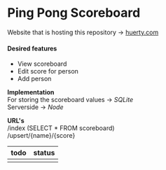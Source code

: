 # Ping Pong Scoreboard

Website that is hosting this repository -> [huerty.com](http://huerty.com)

#### Desired features
- View scoreboard
- Edit score for person
- Add person

**Implementation**<br>For storing the scoreboard values -> *SQLite*<br>Serverside -> *Node*


**URL's**<br>/index (SELECT * FROM scoreboard)<br>/upsert/{name}/{score}


|todo|status  |
|--|--|
|  |  |

